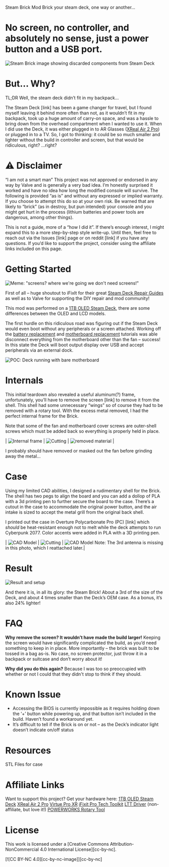 Steam Brick Mod
Brick your steam deck, one way or another…

# No screen, no controller, and absolutely no sense, just a power button and a USB port.

![Steam Brick image showing discarded components from Steam Deck](https://github.com/crastinator-pro/steam-brick/blob/main/images/header.jpg?raw=true)

# But… Why?

TL;DR Well, the steam deck didn’t fit in my backpack…

The Steam Deck [link] has been a game changer for travel, but I found myself leaving it behind more often than not, as it wouldn’t fit in my backpack, took up a huge amount of carry-on space, and was a hassle to bring down from the overhead compartment when I wanted to use it.
When I did use the Deck, it was either plugged in to AR Glasses ([XReal Air 2 Pro]( https://amzn.to/3CpmMgW)) or plugged in to a TV. So, I got to thinking: it could be so much smaller and lighter without the build in controller and screen, but that would be ridiculous, right? …right?

# ⚠️ Disclaimer 
“I am not a smart man”
This project was not approved or endorsed in any way by Valve and is generally a very bad idea. I’m honestly surprised it worked and have no idea how long the modified console will survive. The following is provided “as is” and without any expressed or implied warranty. If you choose to attempt this do so at your own risk. Be warned that are likely to “brick” (as in destroy, but pun intended) your console and you might get hurt in the process (lithium batteries and power tools are dangerous, among other things).

This is not a guide, more of a “how I did it”. If there’s enough interest, I might expand this to a more step-by-step style write-up. Until then, feel free to reach out via the Issues [link] page or on reddit [link] if you have any questions. If you’d like to support the project, consider using the affiliate links included on this page.

# Getting Started
 
![Meme: "screens? where we're going we don't need screens!"](https://github.com/crastinator-pro/steam-brick/blob/main/images/meme.jpg?raw=true)

First of all – huge shoutout to iFixIt for their great [Steam Deck Repair Guides]( https://www.ifixit.com/Device/Steam_Deck) as well as to Valve for supporting the DIY repair and mod community!

This mod was performed on a [1TB OLED Steam Deck](https://amzn.to/40MP0f7), there are some differences between the OLED and LCD models.

The first hurdle on this ridiculous road was figuring out if the Steam Deck would even boot without any peripherals or a screen attached. Working off the [battery replacement]( https://www.ifixit.com/Guide/Steam+Deck+Battery+Replacement/149070) and [motherboard replacement]( https://www.ifixit.com/Guide/Steam+Deck+Motherboard+Replacement/148928) tutorials was able disconnect everything from the motherboard other than the fan – success!
In this state the Deck will boot output display over USB and accept peripherals via an external dock.

 ![POC: Deck running with bare motherboard](https://github.com/crastinator-pro/steam-brick/blob/main/images/poc.jpg?raw=true)

# Internals

This initial teardown also revealed a useful aluminum(?) frame, unfortunately, you’ll have to remove the screen [link] to remove it from the shell. This shell had some unnecessary “wings” so of course they had to be removed with a rotary tool. With the excess metal removed, I had the perfect internal frame for the Brick.

Note that some of the fan and motherboard cover screws are outer-shell screws which must be added back so everything is properly held in place.
 
| ![Internal frame](https://github.com/crastinator-pro/steam-brick/blob/main/images/frame.jpg?raw=true) | ![Cutting](https://github.com/crastinator-pro/steam-brick/blob/main/images/cutting.jpg?raw=true) | ![removed material](https://github.com/crastinator-pro/steam-brick/blob/main/images/removed_material.jpg?raw=true) |

I probably should have removed or masked out the fan before grinding away the metal…

# Case

Using my limited CAD abilities, I designed a rudimentary shell for the Brick. The shell has two pegs to align the board and you can add a dollop of PLA with a 3d printing pen to further secure the board to the case. There’s a cutout in the case to accommodate the original power button, and the air intake is sized to accept the metal grill from the original back shell.

I printed out the case in Overture Polycarbonate Pro (PC) [link] which _should_ be  heat-resistant enough not to melt while the deck attempts to run Cyberpunk 2077. Color accents were added in PLA with a 3D printing pen.
 
| ![CAD Model](https://github.com/crastinator-pro/steam-brick/blob/main/images/model1.jpg?raw=true) | ![Cutting](https://github.com/crastinator-pro/steam-brick/blob/main/images/model2.jpg?raw=true) | ![CAD Model](https://github.com/crastinator-pro/steam-brick/blob/main/images/internals.jpg?raw=true) Note: The 3rd antenna is missing in this photo, which I reattached later.| 
 
# Result

![Result and setup](https://github.com/crastinator-pro/steam-brick/blob/main/images/IMG_3315.jpg?raw=true)

And there it is, in all its glory: the Steam Brick!
About a 3rd of the size of the Deck, and about 4 times smaller than the Deck’s OEM case. As a bonus, it’s also 24% lighter!

 
# FAQ
**Why remove the screen? It wouldn’t have made the build larger!**
Keeping the screen would have significantly complicated the build, as you’d need something to keep in in place. More importantly – the brick was built to be tossed in a bag as-is. No case, no screen protector, just throw it in a backpack or suitcase and don’t worry about it!

**Why did you do this again?**
Because I was too so preoccupied with whether or not I could that they didn't stop to think if they should.

# Known Issue
- Accessing the BIOS is currently impossible as it requires holding down the ‘+’ button while powering up, and that button isn’t included in the build. Haven’t found a workaround yet.
- It’s difficult to tell if the Brick is on or not – as the Deck’s indicator light doesn’t indicate on/off status

# Resources
STL Files for case

# Affiliate Links
Want to support this project? Get your hardware here:
[1TB OLED Steam Deck](https://amzn.to/40MP0f7)
[XReal Air 2 Pro](https://amzn.to/3CpmMgW)
[Virtue Pro XR](https://amzn.to/3PNvIjk)
[iFixit Pro Tech Toolkit]( https://amzn.to/42ukCHr)
[LTT Driver]( https://www.lttstore.com/products/precision-multi-bit-screwdriver-bundle) (non-affiliate, but love it!)
[POWERWORKS Rotary Tool](https://amzn.to/3CxhhNd)

# License 
This work is licensed under a
[Creative Commons Attribution-NonCommercial 4.0 International License][cc-by-nc].

[![CC BY-NC 4.0][cc-by-nc-image]][cc-by-nc]